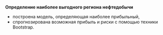 **Определение наиболее выгодного региона нефтедобычи**
- построена модель, определяющая наиболее прибыльный, 
- спрогнозирована возможная прибыль и риски с помощью техники Bootstrap.
